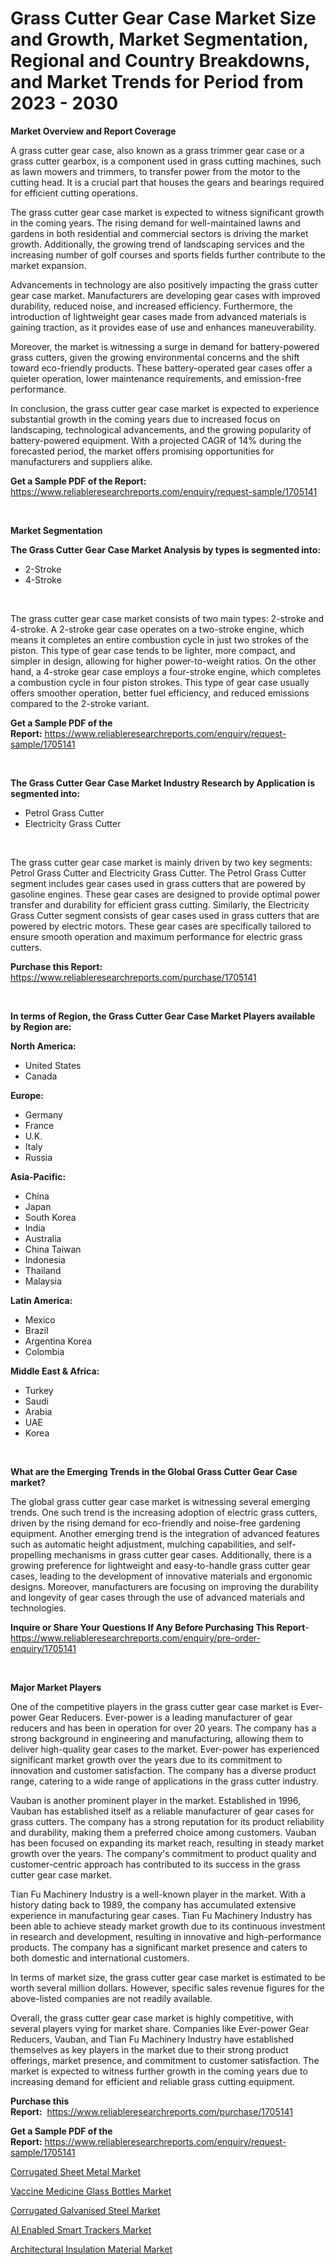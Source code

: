 <p><h1>Grass Cutter Gear Case Market Size and Growth, Market Segmentation, Regional and Country Breakdowns, and Market Trends for Period from 2023 -  2030</h1></p><p><strong>Market Overview and Report Coverage</strong></p>
<p><p>A grass cutter gear case, also known as a grass trimmer gear case or a grass cutter gearbox, is a component used in grass cutting machines, such as lawn mowers and trimmers, to transfer power from the motor to the cutting head. It is a crucial part that houses the gears and bearings required for efficient cutting operations.</p><p>The grass cutter gear case market is expected to witness significant growth in the coming years. The rising demand for well-maintained lawns and gardens in both residential and commercial sectors is driving the market growth. Additionally, the growing trend of landscaping services and the increasing number of golf courses and sports fields further contribute to the market expansion.</p><p>Advancements in technology are also positively impacting the grass cutter gear case market. Manufacturers are developing gear cases with improved durability, reduced noise, and increased efficiency. Furthermore, the introduction of lightweight gear cases made from advanced materials is gaining traction, as it provides ease of use and enhances maneuverability.</p><p>Moreover, the market is witnessing a surge in demand for battery-powered grass cutters, given the growing environmental concerns and the shift toward eco-friendly products. These battery-operated gear cases offer a quieter operation, lower maintenance requirements, and emission-free performance.</p><p>In conclusion, the grass cutter gear case market is expected to experience substantial growth in the coming years due to increased focus on landscaping, technological advancements, and the growing popularity of battery-powered equipment. With a projected CAGR of 14% during the forecasted period, the market offers promising opportunities for manufacturers and suppliers alike.</p></p>
<p><strong>Get a Sample PDF of the Report:</strong> <a href="https://www.reliableresearchreports.com/enquiry/request-sample/1705141">https://www.reliableresearchreports.com/enquiry/request-sample/1705141</a></p>
<p>&nbsp;</p>
<p><strong>Market Segmentation</strong></p>
<p><strong>The Grass Cutter Gear Case Market Analysis by types is segmented into:</strong></p>
<p><ul><li>2-Stroke</li><li>4-Stroke</li></ul></p>
<p>&nbsp;</p>
<p><p>The grass cutter gear case market consists of two main types: 2-stroke and 4-stroke. A 2-stroke gear case operates on a two-stroke engine, which means it completes an entire combustion cycle in just two strokes of the piston. This type of gear case tends to be lighter, more compact, and simpler in design, allowing for higher power-to-weight ratios. On the other hand, a 4-stroke gear case employs a four-stroke engine, which completes a combustion cycle in four piston strokes. This type of gear case usually offers smoother operation, better fuel efficiency, and reduced emissions compared to the 2-stroke variant.</p></p>
<p><strong>Get a Sample PDF of the Report:</strong>&nbsp;<a href="https://www.reliableresearchreports.com/enquiry/request-sample/1705141">https://www.reliableresearchreports.com/enquiry/request-sample/1705141</a></p>
<p>&nbsp;</p>
<p><strong>The Grass Cutter Gear Case Market Industry Research by Application is segmented into:</strong></p>
<p><ul><li>Petrol Grass Cutter</li><li>Electricity Grass Cutter</li></ul></p>
<p>&nbsp;</p>
<p><p>The grass cutter gear case market is mainly driven by two key segments: Petrol Grass Cutter and Electricity Grass Cutter. The Petrol Grass Cutter segment includes gear cases used in grass cutters that are powered by gasoline engines. These gear cases are designed to provide optimal power transfer and durability for efficient grass cutting. Similarly, the Electricity Grass Cutter segment consists of gear cases used in grass cutters that are powered by electric motors. These gear cases are specifically tailored to ensure smooth operation and maximum performance for electric grass cutters.</p></p>
<p><strong>Purchase this Report:</strong>&nbsp; <a href="https://www.reliableresearchreports.com/purchase/1705141">https://www.reliableresearchreports.com/purchase/1705141</a></p>
<p>&nbsp;</p>
<p><strong>In terms of Region, the Grass Cutter Gear Case Market Players available by Region are:</strong></p>
<p>
    <p> <strong> North America: </strong>
        <ul>
            <li>United States</li>
            <li>Canada</li>
        </ul>
        </p> 
    <p> <strong> Europe: </strong>
        <ul>
            <li>Germany</li>
            <li>France</li>
            <li>U.K.</li>
            <li>Italy</li>
            <li>Russia</li>
        </ul>
        </p> 
    <p> <strong> Asia-Pacific: </strong>
        <ul>
            <li>China</li>
            <li>Japan</li>
            <li>South Korea</li>
            <li>India</li>
            <li>Australia</li>
            <li>China Taiwan</li>
            <li>Indonesia</li>
            <li>Thailand</li>
            <li>Malaysia</li>
        </ul>
        </p> 
    <p> <strong> Latin America: </strong>
        <ul>
            <li>Mexico</li>
            <li>Brazil</li>
            <li>Argentina Korea</li>
            <li>Colombia</li>
        </ul>
        </p> 
    <p> <strong> Middle East & Africa: </strong>
        <ul>
            <li>Turkey</li>
            <li>Saudi</li>
            <li>Arabia</li>
            <li>UAE</li>
            <li>Korea</li>
        </ul>
    </p>
    </p>
<p>&nbsp;</p>
<p><strong>What are the Emerging Trends in the Global Grass Cutter Gear Case market?</strong></p>
<p><p>The global grass cutter gear case market is witnessing several emerging trends. One such trend is the increasing adoption of electric grass cutters, driven by the rising demand for eco-friendly and noise-free gardening equipment. Another emerging trend is the integration of advanced features such as automatic height adjustment, mulching capabilities, and self-propelling mechanisms in grass cutter gear cases. Additionally, there is a growing preference for lightweight and easy-to-handle grass cutter gear cases, leading to the development of innovative materials and ergonomic designs. Moreover, manufacturers are focusing on improving the durability and longevity of gear cases through the use of advanced materials and technologies.</p></p>
<p><strong>Inquire or Share Your Questions If Any Before Purchasing This Report</strong>- <a href="https://www.reliableresearchreports.com/enquiry/pre-order-enquiry/1705141">https://www.reliableresearchreports.com/enquiry/pre-order-enquiry/1705141</a></p>
<p>&nbsp;</p>
<p><strong>Major Market Players</strong></p>
<p><p>One of the competitive players in the grass cutter gear case market is Ever-power Gear Reducers. Ever-power is a leading manufacturer of gear reducers and has been in operation for over 20 years. The company has a strong background in engineering and manufacturing, allowing them to deliver high-quality gear cases to the market. Ever-power has experienced significant market growth over the years due to its commitment to innovation and customer satisfaction. The company has a diverse product range, catering to a wide range of applications in the grass cutter industry.</p><p>Vauban is another prominent player in the market. Established in 1996, Vauban has established itself as a reliable manufacturer of gear cases for grass cutters. The company has a strong reputation for its product reliability and durability, making them a preferred choice among customers. Vauban has been focused on expanding its market reach, resulting in steady market growth over the years. The company's commitment to product quality and customer-centric approach has contributed to its success in the grass cutter gear case market.</p><p>Tian Fu Machinery Industry is a well-known player in the market. With a history dating back to 1989, the company has accumulated extensive experience in manufacturing gear cases. Tian Fu Machinery Industry has been able to achieve steady market growth due to its continuous investment in research and development, resulting in innovative and high-performance products. The company has a significant market presence and caters to both domestic and international customers.</p><p>In terms of market size, the grass cutter gear case market is estimated to be worth several million dollars. However, specific sales revenue figures for the above-listed companies are not readily available.</p><p>Overall, the grass cutter gear case market is highly competitive, with several players vying for market share. Companies like Ever-power Gear Reducers, Vauban, and Tian Fu Machinery Industry have established themselves as key players in the market due to their strong product offerings, market presence, and commitment to customer satisfaction. The market is expected to witness further growth in the coming years due to increasing demand for efficient and reliable grass cutting equipment.</p></p>
<p><strong>Purchase this Report:</strong>&nbsp;&nbsp;<a href="https://www.reliableresearchreports.com/purchase/1705141">https://www.reliableresearchreports.com/purchase/1705141</a></p>
<p></p>
<p><strong>Get a Sample PDF of the Report:</strong>&nbsp;<a href="https://www.reliableresearchreports.com/enquiry/request-sample/1705141">https://www.reliableresearchreports.com/enquiry/request-sample/1705141</a></p>
<p><p><a href="https://github.com/scarol104/Market-Research-Report-List-1/blob/main/corrugated-sheet-metal-market.md">Corrugated Sheet Metal Market</a></p><p><a href="https://www.linkedin.com/pulse/vaccine-medicine-glass-bottles-market-size-growth-forecast-rg5ee/">Vaccine Medicine Glass Bottles Market</a></p><p><a href="https://github.com/deliacustodio40/Market-Research-Report-List-1/blob/main/corrugated-galvanised-steel-market.md">Corrugated Galvanised Steel Market</a></p><p><a href="https://www.linkedin.com/pulse/ai-enabled-smart-trackers-market-size-2023-2030-global-kdcyc/">AI Enabled Smart Trackers Market</a></p><p><a href="https://medium.com/@jenniferwhite656/architectural-insulation-material-market-insights-into-market-cagr-market-trends-and-growth-4d7620aab995">Architectural Insulation Material Market</a></p></p>